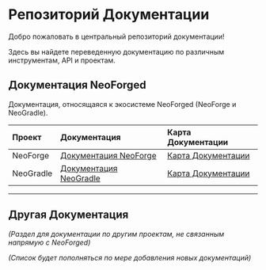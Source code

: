 # Репозиторий Документации

Добро пожаловать в центральный репозиторий документации!

Здесь вы найдете переведенную документацию по различным инструментам, API и проектам.

## Документация NeoForged

Документация, относящаяся к экосистеме NeoForged (NeoForge и NeoGradle).

| Проект    | Документация                                                            | Карта Документации                                                     |
| :-------- | :---------------------------------------------------------------------- | :--------------------------------------------------------------------- |
| NeoForge  | [Документация NeoForge](./NeoForge/NeoForge%20Documentation.md)         | [Карта Документации](./NeoForge/Documentation%20Map.md)                |
| NeoGradle | [Документация NeoGradle](./NeoForge/NeoGradle%20Documentation.md)       | [Карта Документации](./NeoForge/NeoGradle/NeoGradle%20Documentation%20Map.md) |

---

## Другая Документация

*(Раздел для документации по другим проектам, не связанным напрямую с NeoForged)*

*(Список будет пополняться по мере добавления новых документаций)*
